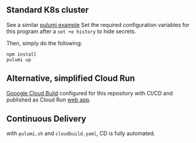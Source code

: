## Standard K8s cluster

See a similar [pulumi example](https://github.com/pulumi/examples/tree/master/gcp-ts-k8s-ruby-on-rails-postgresql)
Set the required configuration variables for this program after a `set +o history` to hide secrets.

Then, simply do the following:

```
npm install
pulumi up
```

## Alternative, simplified Cloud Run

[Gooogle Cloud Build]( https://cloud.google.com/cloud-build/) configured for this repository with CI/CD and published as Cloud Run [web app](https://flask-sqlserver-cloudrun-p63nwudoyq-uc.a.run.app/).


## Continuous Delivery

with `pulumi.sh` and `cloudbuild.yaml`, CD is fully automated.
